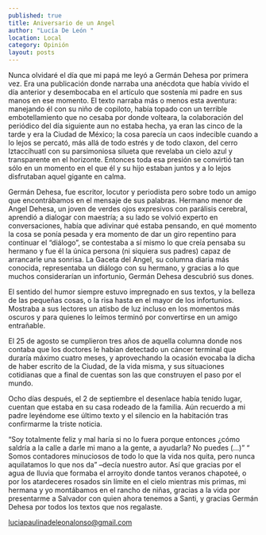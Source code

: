 ```yaml
---
published: true
title: Aniversario de un Angel
author: "Lucía De León "
location: Local
category: Opinión
layout: posts
---
```


Nunca olvidaré el día que mi papá me leyó a Germán Dehesa por primera vez. Era una publicación donde narraba una anécdota que había vivido el día anterior y desembocaba en el artículo que sostenía mi padre en sus manos en ese momento. El texto narraba más o menos esta aventura: manejando él con su niño de copiloto, había topado con un terrible embotellamiento que no cesaba por donde volteara,  la colaboración del periódico del día siguiente aun no estaba hecha, ya eran las cinco de la tarde y era la Ciudad de México; la cosa parecía un caos indecible cuando a lo lejos se percató,  más allá de todo estrés y de todo claxon, del cerro Iztaccíhuatl con su parsimoniosa silueta que revelaba un cielo azul y transparente en el horizonte.  Entonces toda esa presión se convirtió tan sólo en un momento en el que él y su hijo estaban juntos y a lo lejos disfrutaban aquel gigante en calma.

Germán Dehesa, fue escritor, locutor y periodista pero sobre todo un amigo  que  encontrábamos en el mensaje de sus palabras. Hermano  menor de Angel Dehesa, un joven de verdes ojos expresivos con parálisis cerebral, aprendió a dialogar con maestría;  a su lado se volvió experto en conversaciones, había que adivinar qué estaba pensando, en qué momento la cosa se ponía pesada y era momento de dar un giro repentino para continuar el “diálogo”, se contestaba a sí mismo lo que creía pensaba su hermano y fue él la única persona (ni siquiera sus padres) capaz de arrancarle una sonrisa. La Gaceta del Angel, su columna diaria más conocida, representaba un diálogo con su hermano, y gracias a lo que muchos considerarían un infortunio, Germán Dehesa descubrió sus dones.

El sentido del humor siempre estuvo impregnado en sus textos, y la belleza de las pequeñas cosas, o la risa hasta en el mayor de los infortunios. Mostraba a sus lectores un atisbo de luz incluso en los momentos más oscuros y para quienes lo leímos terminó por convertirse en un amigo entrañable.

El 25 de agosto se cumplieron tres años de aquella columna donde nos contaba que los doctores le habían detectado un cáncer terminal que duraría máximo cuatro meses, y aprovechando la ocasión evocaba la dicha de haber escrito de la Ciudad, de la vida misma, y sus situaciones cotidianas que a final de cuentas son las que construyen el paso por el mundo. 

Ocho días después, el 2 de septiembre el desenlace había tenido lugar, cuentan que estaba en su casa rodeado de la familia. Aún recuerdo a mi padre leyéndome ese último texto y  el silencio en la habitación tras confirmarme la triste noticia. 

“Soy totalmente feliz y mal haría si no lo fuera porque entonces ¿cómo saldría a la calle a darle mi mano a la gente, a ayudarla? No puedes (…)” “ Somos contadores minuciosos de todo lo que la vida nos quita, pero nunca aquilatamos lo que nos da” –decía nuestro autor.  Así que gracias por el agua de lluvia que formaba el arroyito donde tantos veranos chapoteé, o por los atardeceres  rosados  sin límite en el cielo mientras mis primas, mi hermana y yo montábamos en el rancho de niñas, gracias a la vida por presentarme a Salvador con quien ahora tenemos a Santi, y gracias Germán Dehesa por todos los textos que nos regalaste. 

luciapaulinadeleonalonso@gmail.com
